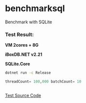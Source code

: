 # benchmarksql
Benchmark with SQLite


### Test Result:

**VM 2cores + 8G**

**iBoxDB.NET v2.21**

**SQLite.Core**

```sh
dotnet run -c Release
```

```sql
threadCount= 100,000 batchCount= 10 
 
```


[Test Source Code](https://github.com/iboxdb/benchmarksql)

